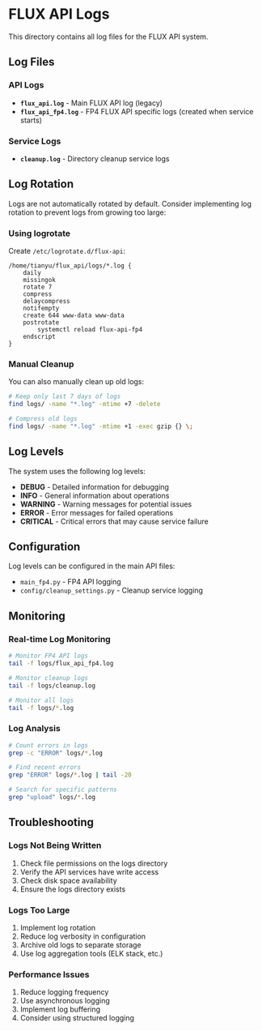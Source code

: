 # FLUX API Logs

This directory contains all log files for the FLUX API system.

## Log Files

### API Logs

- **`flux_api.log`** - Main FLUX API log (legacy)
- **`flux_api_fp4.log`** - FP4 FLUX API specific logs (created when service starts)

### Service Logs

- **`cleanup.log`** - Directory cleanup service logs

## Log Rotation

Logs are not automatically rotated by default. Consider implementing log rotation to prevent logs from growing too large:

### Using logrotate

Create `/etc/logrotate.d/flux-api`:

```
/home/tianyu/flux_api/logs/*.log {
    daily
    missingok
    rotate 7
    compress
    delaycompress
    notifempty
    create 644 www-data www-data
    postrotate
        systemctl reload flux-api-fp4
    endscript
}
```

### Manual Cleanup

You can also manually clean up old logs:

```bash
# Keep only last 7 days of logs
find logs/ -name "*.log" -mtime +7 -delete

# Compress old logs
find logs/ -name "*.log" -mtime +1 -exec gzip {} \;
```

## Log Levels

The system uses the following log levels:
- **DEBUG** - Detailed information for debugging
- **INFO** - General information about operations
- **WARNING** - Warning messages for potential issues
- **ERROR** - Error messages for failed operations
- **CRITICAL** - Critical errors that may cause service failure

## Configuration

Log levels can be configured in the main API files:
- `main_fp4.py` - FP4 API logging
- `config/cleanup_settings.py` - Cleanup service logging

## Monitoring

### Real-time Log Monitoring

```bash
# Monitor FP4 API logs
tail -f logs/flux_api_fp4.log

# Monitor cleanup logs
tail -f logs/cleanup.log

# Monitor all logs
tail -f logs/*.log
```

### Log Analysis

```bash
# Count errors in logs
grep -c "ERROR" logs/*.log

# Find recent errors
grep "ERROR" logs/*.log | tail -20

# Search for specific patterns
grep "upload" logs/*.log
```

## Troubleshooting

### Logs Not Being Written

1. Check file permissions on the logs directory
2. Verify the API services have write access
3. Check disk space availability
4. Ensure the logs directory exists

### Logs Too Large

1. Implement log rotation
2. Reduce log verbosity in configuration
3. Archive old logs to separate storage
4. Use log aggregation tools (ELK stack, etc.)

### Performance Issues

1. Reduce logging frequency
2. Use asynchronous logging
3. Implement log buffering
4. Consider using structured logging

